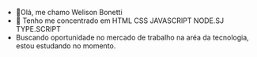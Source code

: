 - 👋Olá, me chamo Welison Bonetti
- 🌱 Tenho me concentrado em HTML CSS JAVASCRIPT NODE.SJ TYPE.SCRIPT
-  Buscando oportunidade no mercado de trabalho na aréa da tecnologia, estou estudando no momento.
